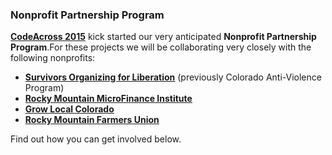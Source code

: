 ### Nonprofit Partnership Program

**[CodeAcross 2015](/CodeAcross/)** kick started our very anticipated **Nonprofit Partnership Program**.For these projects we will be collaborating very closely with the following nonprofits:

* **[Survivors Organizing for Liberation](http://coavp.org/)**  (previously Colorado Anti-Violence Program)
* **[Rocky Mountain MicroFinance Institute](http://www.rmmfi.org/)**
* **[Grow Local Colorado](http://www.growlocalcolorado.org/)**
* **[Rocky Mountain Farmers Union](https://www.rmfu.org/)**

Find out how you can get involved below.

